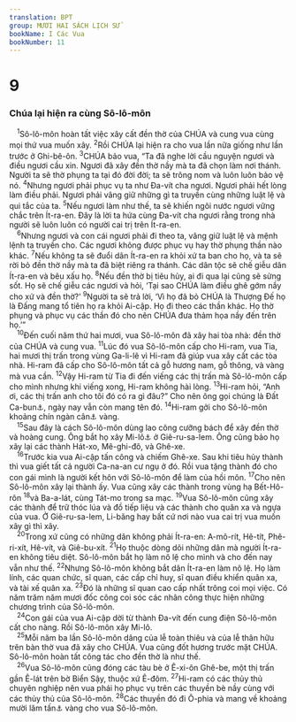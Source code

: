 ```yaml
---
translation: BPT
group: MƯƠI HAI SÁCH LỊCH SỬ
bookName: I Các Vua 
bookNumber: 11
---
```


<div class="title"><h1>9</h1><h3>Chúa lại hiện ra cùng Sô-lô-môn</h3></div>
<span class="verse 1vua_9_1"> <sup>1</sup>Sô-lô-môn hoàn tất việc xây cất đền thờ của CHÚA và cung vua cùng mọi thứ vua muốn xây.</span>
<span class="verse 1vua_9_2"><sup>2</sup>Rồi CHÚA lại hiện ra cho vua lần nữa giống như lần trước ở Ghi-bê-ôn.</span>
<span class="verse 1vua_9_3"><sup>3</sup>CHÚA bảo vua, “Ta đã nghe lời cầu nguyện ngươi và điều ngươi cầu xin. Ngươi đã xây đền thờ nầy mà ta đã chọn làm nơi thánh. Người ta sẽ thờ phụng ta tại đó đời đời; ta sẽ trông nom và luôn luôn bảo vệ nó.</span>
<span class="verse 1vua_9_4"><sup>4</sup>Nhưng ngươi phải phục vụ ta như Đa-vít cha ngươi. Ngươi phải hết lòng làm điều phải. Ngươi phải vâng giữ những gì ta truyền cùng những luật lệ và qui tắc của ta.</span>
<span class="verse 1vua_9_5"><sup>5</sup>Nếu ngươi làm như thế, ta sẽ khiến ngôi nước ngươi vững chắc trên Ít-ra-en. Đây là lời ta hứa cùng Đa-vít cha ngươi rằng trong nhà người sẽ luôn luôn có người cai trị trên Ít-ra-en.<br/></span>
<span class="verse 1vua_9_6"> <sup>6</sup>Nhưng ngươi và con cái ngươi phải đi theo ta, vâng giữ luật lệ và mệnh lệnh ta truyền cho. Các ngươi không được phục vụ hay thờ phụng thần nào khác.</span>
<span class="verse 1vua_9_7"><sup>7</sup>Nếu không ta sẽ đuổi dân Ít-ra-en ra khỏi xứ ta ban cho họ, và ta sẽ rời bỏ đền thờ nầy mà ta đã biệt riêng ra thánh. Các dân tộc sẽ chế giễu dân Ít-ra-en và bêu xấu họ.</span>
<span class="verse 1vua_9_8"><sup>8</sup>Nếu đền thờ bị tiêu hủy, ai đi qua lại cũng sẽ sửng sốt. Họ sẽ chế giễu các ngươi và hỏi, ‘Tại sao CHÚA làm điều ghê gớm nầy cho xứ và đền thờ?’</span>
<span class="verse 1vua_9_9"><sup>9</sup>Người ta sẽ trả lời, ‘Vì họ đã bỏ CHÚA là Thượng Đế họ là Đấng mang tổ tiên họ ra khỏi Ai-cập. Họ đi theo các thần khác. Họ thờ phụng và phục vụ các thần đó cho nên CHÚA đưa thảm họa nầy đến trên họ.’”<br/></span>
<span class="verse 1vua_9_10"> <sup>10</sup>Đến cuối năm thứ hai mươi, vua Sô-lô-môn đã xây hai tòa nhà: đền thờ của CHÚA và cung vua.</span>
<span class="verse 1vua_9_11"><sup>11</sup>Lúc đó vua Sô-lô-môn cấp cho Hi-ram, vua Tia, hai mươi thị trấn trong vùng Ga-li-lê vì Hi-ram đã giúp vua xây cất các tòa nhà. Hi-ram đã cấp cho Sô-lô-môn tất cả gỗ hương nam, gỗ thông, và vàng mà vua cần.</span>
<span class="verse 1vua_9_12"><sup>12</sup>Vậy Hi-ram từ Tia đi đến viếng các thị trấn mà Sô-lô-môn cấp cho mình nhưng khi viếng xong, Hi-ram không hài lòng.</span>
<span class="verse 1vua_9_13"><sup>13</sup>Hi-ram hỏi, “Anh ơi, các thị trấn anh cho tôi đó có ra gì đâu?” Cho nên ông gọi chúng là Đất Ca-bun<a data-toggle="tooltip" data-placement="bottom" title="Từ ngữ nầy trong tiếng Hê-bơ-rơ nghe như “đồ bỏ” hay “đồ vô dụng.”">⚓</a>, ngày nay vẫn còn mang tên đó.</span>
<span class="verse 1vua_9_14"><sup>14</sup>Hi-ram gởi cho Sô-lô-môn khoảng chín ngàn cân<a data-toggle="tooltip" data-placement="bottom" title="Nguyên văn, “120 ta-lâng” (khoảng 4.100 kí-lô).">⚓</a> vàng.<br/></span>
<span class="verse 1vua_9_15"> <sup>15</sup>Sau đây là cách Sô-lô-môn dùng lao công cưỡng bách để xây đền thờ và hoàng cung. Ông bắt họ xây Mi-lô<a data-toggle="tooltip" data-placement="bottom" title="Các bực đất có tường chống đỡ, có lẽ nằm về phía Tây Nam thành phố.">⚓</a> ở Giê-ru-sa-lem. Ông cũng bảo họ xây lại các thành Hát-xo, Mê-ghi-đô, và Ghê-xe.<br/></span>
<span class="verse 1vua_9_16"> <sup>16</sup>Trước kia vua Ai-cập tấn công và chiếm Ghê-xe. Sau khi tiêu hủy thành thì vua giết tất cả người Ca-na-an cư ngụ ở đó. Rồi vua tặng thành đó cho con gái mình là người kết hôn với Sô-lô-môn để làm của hồi môn.</span>
<span class="verse 1vua_9_17"><sup>17</sup>Cho nên Sô-lô-môn xây lại thành ấy. Vua cũng xây các thành trong vùng hạ Bết-Hô-rôn</span>
<span class="verse 1vua_9_18"><sup>18</sup>và Ba-a-lát, cùng Tát-mo trong sa mạc.</span>
<span class="verse 1vua_9_19"><sup>19</sup>Vua Sô-lô-môn cũng xây các thành để trữ thóc lúa và đồ tiếp liệu và các thành cho quân xa và ngựa của vua. Ở Giê-ru-sa-lem, Li-băng hay bất cứ nơi nào vua cai trị vua muốn xây gì thì xây.<br/></span>
<span class="verse 1vua_9_20"> <sup>20</sup>Trong xứ cũng có những dân không phải Ít-ra-en: A-mô-rít, Hê-tít, Phê-ri-xít, Hê-vít, và Giê-bu-xít.</span>
<span class="verse 1vua_9_21"><sup>21</sup>Họ thuộc dòng dõi những dân mà người Ít-ra-en không tiêu diệt. Sô-lô-môn bắt họ làm nô lệ cho mình và cho đến nay vẫn như thế.</span>
<span class="verse 1vua_9_22"><sup>22</sup>Nhưng Sô-lô-môn không bắt dân Ít-ra-en làm nô lệ. Họ làm lính, các quan chức, sĩ quan, các cấp chỉ huy, sĩ quan điều khiển quân xa, và tài xế quân xa.</span>
<span class="verse 1vua_9_23"><sup>23</sup>Đó là những sĩ quan cao cấp nhất trông coi mọi việc. Có năm trăm năm mươi đốc công coi sóc các nhân công thực hiện những chương trình của Sô-lô-môn.<br/></span>
<span class="verse 1vua_9_24"> <sup>24</sup>Con gái của vua Ai-cập dời từ thành Đa-vít đến cung điện Sô-lô-môn cất cho nàng. Rồi Sô-lô-môn xây Mi-lô.<br/></span>
<span class="verse 1vua_9_25"> <sup>25</sup>Mỗi năm ba lần Sô-lô-môn dâng của lễ toàn thiêu và của lễ thân hữu trên bàn thờ vua đã xây cho CHÚA. Vua cũng đốt hương trước mặt CHÚA. Sô-lô-môn hoàn tất công tác cho đền thờ là như thế.<br/></span>
<span class="verse 1vua_9_26"> <sup>26</sup>Vua Sô-lô-môn cũng đóng các tàu bè ở Ê-xi-ôn Ghê-be, một thị trấn gần Ê-lát trên bờ Biển Sậy, thuộc xứ Ê-đôm.</span>
<span class="verse 1vua_9_27"><sup>27</sup>Hi-ram có các thủy thủ chuyên nghiệp nên vua phái họ phục vụ trên các thuyền bè nầy cùng với các thủy thủ của Sô-lô-môn.</span>
<span class="verse 1vua_9_28"><sup>28</sup>Các thuyền đó đi Ô-phia và mang về khoảng mười lăm tấn<a data-toggle="tooltip" data-placement="bottom" title="Nguyên văn, “420 ta-lâng” (14.500 kí-lô).">⚓</a> vàng cho vua Sô-lô-môn.<br/></span>
